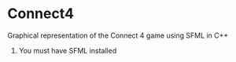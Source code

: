 # Connect4
Graphical representation of the Connect 4 game using SFML in C++


1) You must have SFML installed
